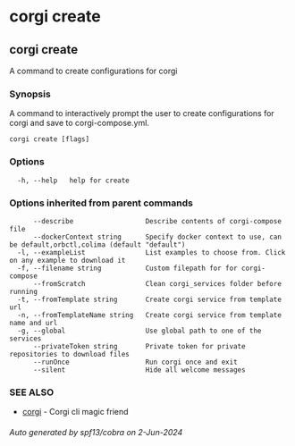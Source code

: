 # corgi create

## corgi create

A command to create configurations for corgi

### Synopsis

A command to interactively prompt the user to create configurations for corgi and save to corgi-compose.yml.

```
corgi create [flags]
```

### Options

```
  -h, --help   help for create
```

### Options inherited from parent commands

```
      --describe                  Describe contents of corgi-compose file
      --dockerContext string      Specify docker context to use, can be default,orbctl,colima (default "default")
  -l, --exampleList               List examples to choose from. Click on any example to download it
  -f, --filename string           Custom filepath for for corgi-compose
      --fromScratch               Clean corgi_services folder before running
  -t, --fromTemplate string       Create corgi service from template url
  -n, --fromTemplateName string   Create corgi service from template name and url
  -g, --global                    Use global path to one of the services
      --privateToken string       Private token for private repositories to download files
      --runOnce                   Run corgi once and exit
      --silent                    Hide all welcome messages
```

### SEE ALSO

* [corgi](corgi)	 - Corgi cli magic friend

###### Auto generated by spf13/cobra on 2-Jun-2024
